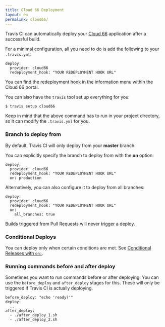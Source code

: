 ```yaml
---
title: Cloud 66 Deployment
layout: en
permalink: cloud66/
---
```


Travis CI can automatically deploy your [Cloud 66](https://www.cloud66.com/) application after a successful build.

For a minimal configuration, all you need to do is add the following to your `.travis.yml`:

    deploy:
      provider: cloud66
      redeployment_hook: "YOUR REDEPLOYMENT HOOK URL"

You can find the redeployment hook in the information menu within the Cloud 66 portal.

You can also have the `travis` tool set up everything for you:

    $ travis setup cloud66

Keep in mind that the above command has to run in your project directory, so it can modify the `.travis.yml` for you.

### Branch to deploy from

By default, Travis CI will only deploy from your **master** branch.

You can explicitly specify the branch to deploy from with the **on** option:

    deploy:
      provider: cloud66
      redeployment_hook: "YOUR REDEPLOYMENT HOOK URL"
      on: production

Alternatively, you can also configure it to deploy from all branches:

    deploy:
      provider: cloud66
      redeployment_hook: "YOUR REDEPLOYMENT HOOK URL"
      on:
        all_branches: true

Builds triggered from Pull Requests will never trigger a deploy.

### Conditional Deploys

You can deploy only when certain conditions are met.
See [Conditional Releases with `on:`](/user/deployment#Conditional-Releases-with-on%3A).

### Running commands before and after deploy

Sometimes you want to run commands before or after deploying. You can use the `before_deploy` and `after_deploy` stages for this. These will only be triggered if Travis CI is actually deploying.

    before_deploy: "echo 'ready?'"
    deploy:
      ..
    after_deploy:
      - ./after_deploy_1.sh
      - ./after_deploy_2.sh
